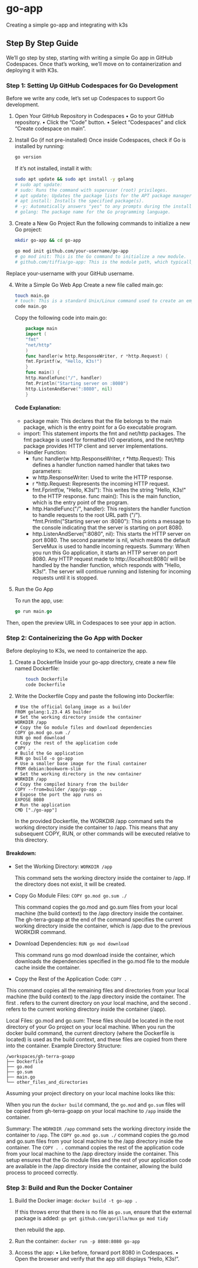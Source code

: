 # go-app
Creating a simple go-app and integrating with k3s

## Step By Step Guide

We’ll go step by step, starting with writing a simple Go app in GitHub Codespaces. Once that’s working, we’ll move on to containerization and deploying it with K3s.

### Step 1: Setting Up GitHub Codespaces for Go Development
Before we write any code, let’s set up Codespaces to support Go development.
1. Open Your GitHub Repository in Codespaces
• Go to your GitHub repository.
• Click the “Code” button.
• Select “Codespaces” and click “Create codespace on main”.
2. Install Go (if not pre-installed)
Once inside Codespaces, check if Go is installed by running:
    ```bash 
    go version 
    ```
    If it’s not installed, install it with:

    ```bash
    sudo apt update && sudo apt install -y golang
    # sudo apt update: 
    # sudo: Runs the command with superuser (root) privileges.
    # apt update: Updates the package lists for the APT package manager. This ensures that you have the latest information about available packages and their versions.
    # apt install: Installs the specified package(s).
    # -y: Automatically answers "yes" to any prompts during the installation process.
    # golang: The package name for the Go programming language.
    ```

3. Create a New Go Project
Run the following commands to initialize a new Go project:
    ```bash
    mkdir go-app && cd go-app

    go mod init github.com/your-username/go-app
    # go mod init: This is the Go command to initialize a new module.
    # github.com/tiffia/go-app: This is the module path, which typically corresponds to the repository URL where the module will be hosted. It is a unique identifier for your module.
    ```
Replace your-username with your GitHub username.

4. Write a Simple Go Web App
Create a new file called main.go:
    ```bash
    touch main.go
    # touch: This is a standard Unix/Linux command used to create an empty file or update the timestamp of an existing file.
    code main.go
    ```
    Copy the following code into main.go:
    ```go
        package main
        import (
        "fmt"
        "net/http"
        )
        func handler(w http.ResponseWriter, r *http.Request) {
        fmt.Fprintf(w, "Hello, K3s!")
        }
        func main() {
        http.HandleFunc("/", handler)
        fmt.Println("Starting server on :8080")
        http.ListenAndServe(":8080", nil)
        }
    ```
    #### Code Explanation:
    * package main: This declares that the file belongs to the main package, which is the entry point for a Go executable program.
    * import: This statement imports the fmt and net/http packages. The fmt package is used for formatted I/O operations, and the net/http package provides HTTP client and server implementations.
    * Handler Function:
        * func handler(w http.ResponseWriter, r *http.Request): This defines a handler function named handler that takes two parameters:
        * w http.ResponseWriter: Used to write the HTTP response.
        * r *http.Request: Represents the incoming HTTP request.
        * fmt.Fprintf(w, "Hello, K3s!"): This writes the string "Hello, K3s!" to the HTTP response.
    func main(): This is the main function, which is the entry point of the program.
        * http.HandleFunc("/", handler): This registers the handler function to handle requests to the root URL path ("/").
        *fmt.Println("Starting server on :8080"): This prints a message to the console indicating that the server is starting on port 8080.
        * http.ListenAndServe(":8080", nil): This starts the HTTP server on port 8080. The second parameter is nil, which means the default ServeMux is used to handle incoming requests.
Summary:
When you run this Go application, it starts an HTTP server on port 8080. Any HTTP request made to http://localhost:8080/ will be handled by the handler function, which responds with "Hello, K3s!". The server will continue running and listening for incoming requests until it is stopped.
5. Run the Go App
    
    To run the app, use:
    ```go
    go run main.go
    ```
Then, open the preview URL in Codespaces to see your app in action.

### Step 2: Containerizing the Go App with Docker
Before deploying to K3s, we need to containerize the app.
1. Create a Dockerfile
Inside your go-app directory, create a new file named Dockerfile:
    ```bash
        touch Dockerfile
        code Dockerfile
    ```
2. Write the Dockerfile
Copy and paste the following into Dockerfile:
    ```docker
    # Use the official Golang image as a builder
    FROM golang:1.23.4 AS builder
    # Set the working directory inside the container
    WORKDIR /app
    # Copy the Go module files and download dependencies
    COPY go.mod go.sum ./
    RUN go mod download
    # Copy the rest of the application code
    COPY . .
    # Build the Go application
    RUN go build -o go-app
    # Use a smaller base image for the final container
    FROM debian:bookworm-slim
    # Set the working directory in the new container
    WORKDIR /app
    # Copy the compiled binary from the builder
    COPY --from=builder /app/go-app .
    # Expose the port the app runs on
    EXPOSE 8080
    # Run the application
    CMD ["./go-app"]
    ```

    In the provided Dockerfile, the WORKDIR /app command sets the working directory inside the container to /app. This means that any subsequent COPY, RUN, or other commands will be executed relative to this directory.

#### Breakdown:
* Set the Working Directory: `WORKDIR /app`
    
    This command sets the working directory inside the container to /app. If the directory does not exist, it will be created.

* Copy Go Module Files: `COPY go.mod go.sum ./`

    This command copies the go.mod and go.sum files from your local machine (the build context) to the /app directory inside the container. The gh-terra-goapp at the end of the command specifies the current working directory inside the container, which is /app due to the previous WORKDIR command.

* Download Dependencies: `RUN go mod download`

    This command runs go mod download inside the container, which downloads the dependencies specified in the go.mod file to the module cache inside the container.

* Copy the Rest of the Application Code: `COPY . .`

This command copies all the remaining files and directories from your local machine (the build context) to the /app directory inside the container. The first . refers to the current directory on your local machine, and the second . refers to the current working directory inside the container (/app).

Local Files:
go.mod and go.sum: These files should be located in the root directory of your Go project on your local machine. When you run the docker build command, the current directory (where the Dockerfile is located) is used as the build context, and these files are copied from there into the container.
Example Directory Structure:
```
/workspaces/gh-terra-goapp
├── Dockerfile
├── go.mod
├── go.sum
├── main.go
└── other_files_and_directories
```
Assuming your project directory on your local machine looks like this:

When you run the `docker build` command, the `go.mod` and `go.sum` files will be copied from gh-terra-goapp on your local machine to `/app` inside the container.

Summary:
The `WORKDIR /app` command sets the working directory inside the container to `/app`.
The `COPY go.mod go.sum ./` command copies the go.mod and go.sum files from your local machine to the /app directory inside the container.
The `COPY . .` command copies the rest of the application code from your local machine to the /app directory inside the container.
This setup ensures that the Go module files and the rest of your application code are available in the /app directory inside the container, allowing the build process to proceed correctly.

### Step 3: Build and Run the Docker Container
1. Build the Docker image:
    `docker build -t go-app .`
    
    If this throws error that there is no file as `go.sum`, ensure that the external package is added: 
    `go get github.com/gorilla/mux`
    `go mod tidy`

    then rebuild the app.

2. Run the container:
`docker run -p 8080:8080 go-app`

3. Access the app:
• Like before, forward port 8080 in Codespaces.
• Open the browser and verify that the app still displays “Hello, K3s!”.